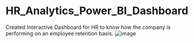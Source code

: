# HR_Analytics_Power_BI_Dashboard
Created Interactive Dashboard for HR to know how the company is performing on an employee retention basis.
![image](https://github.com/user-attachments/assets/108e3ae6-70ab-413f-b063-9def634cf46b)

